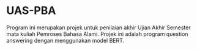 # UAS-PBA
Program ini merupakan projek untuk penilaian akhir Ujian Akhir Semester mata kuliah Pemroses Bahasa Alami. Projek ini adalah program question answering dengan menggunakan model BERT.
